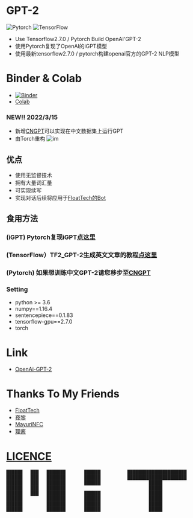 # GPT-2
![Pytorch](https://avatars.githubusercontent.com/u/21003710?s=88&v=4) ![TensorFlow](https://avatars.githubusercontent.com/u/15658638?s=88&v=4)
- Use Tensorflow2.7.0 / Pytorch Build OpenAI'GPT-2
- 使用Pytorch复现了OpenAI的iGPT模型
- 使用最新tensorflow2.7.0 / pytorch构建openai官方的GPT-2 NLP模型


# Binder & Colab
- [![Binder](https://mybinder.org/badge_logo.svg)](https://mybinder.org/v2/gh/StarxSky/GPT-2/HEAD)
- [Colab](https://colab.research.google.com/)
### NEW!! 2022/3/15
- 新增[CNGPT](https://github.com/StarxSky/GPT-2/tree/main/CNGPT)可以实现在中文数据集上运行GPT
- 由Torch重构
![im](https://github.com/StarxSky/GPT-2/blob/main/%E7%AE%80%E4%BB%8B/h.png?raw=true)


## 优点

- 使用无监督技术
- 拥有大量词汇量
- 可实现续写
- 实现对话后续将应用于[FloatTech的Bot](https://github.com/FloatTech/AI-Bot/blob/main/TF2_GPT-2/README.md)

## 食用方法
### (iGPT) Pytorch复现iGPT[点这里](https://github.com/StarxSky/GPT/blob/main/iGPT)
### (TensorFlow）TF2_GPT-2生成英文文章的教程[点这里](https://github.com/StarxSky/GPT/blob/main/%E7%AE%80%E4%BB%8B/TF2_GPT-2.md)
### (Pytorch) 如果想训练中文GPT-2请您移步至[CNGPT](https://github.com/StarxSky/GPT-2/tree/main/CNGPT)

### Setting

*  python >= 3.6
*  numpy==1.16.4
*  sentencepiece==0.1.83
*  tensorflow-gpu==2.7.0
*  torch


# Link
- [OpenAi-GPT-2](https://github.com/openai/gpt-2)


# Thanks To My Friends 
- [FloatTech](https://github.com/FloatTech)
- [夜黎](https://github.com/DawnNights)
- [MayuriNFC](https://github.com/MayuriNFC)
- [理酱](https://github.com/Yiwen-Chan)



# [LICENCE](https://github.com/StarxSky/TF2_GPT-2/blob/main/LICENSE)

```
██████   ███   ███████       ██████          ██████████████████████
██████   ███   ███████       ██████          ██████████████████████       
██████   ███   ███████       ██████                  █████
██████   ███   ███████                               █████
██████   ███   ███████       ██████                  █████
██████         ███████       ██████                  █████
██████         ███████       ██████                  █████
██████         ███████       ██████                  █████

```

